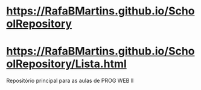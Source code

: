 # https://RafaBMartins.github.io/SchoolRepository
# https://RafaBMartins.github.io/SchoolRepository/Lista.html
Repositório principal para as aulas de PROG WEB ll
